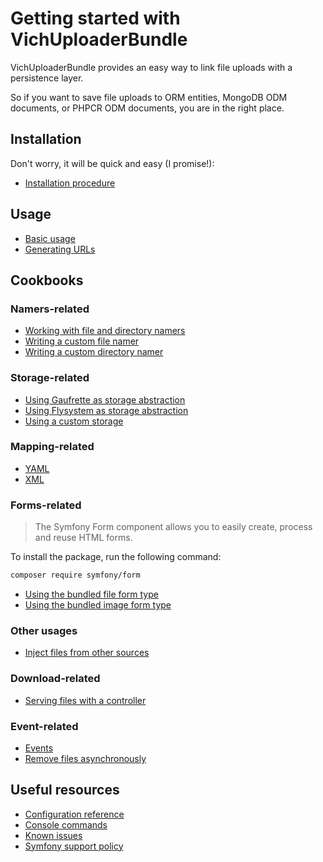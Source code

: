 # Getting started with VichUploaderBundle

VichUploaderBundle provides an easy way to link file uploads with a persistence
layer.

So if you want to save file uploads to ORM entities, MongoDB ODM documents,
or PHPCR ODM documents, you are in the right place.

## Installation

Don't worry, it will be quick and easy (I promise!):

* [Installation procedure](installation.md)

## Usage

* [Basic usage](usage.md)
* [Generating URLs](generating_urls.md)

## Cookbooks

### Namers-related

* [Working with file and directory namers](namers.md)
* [Writing a custom file namer](file_namer/howto/create_a_custom_file_namer.md)
* [Writing a custom directory namer](directory_namer/howto/create_a_custom_directory_namer.md)

### Storage-related

* [Using Gaufrette as storage abstraction](storage/gaufrette.md)
* [Using Flysystem as storage abstraction](storage/flysystem.md)
* [Using a custom storage](storage/custom.md)

### Mapping-related

* [YAML](mapping/yaml.md)
* [XML](mapping/xml.md)

### Forms-related

> The Symfony Form component allows you to easily create, process and reuse HTML forms.

To install the package, run the following command:

```bash
composer require symfony/form
```

* [Using the bundled file form type](form/vich_file_type.md)
* [Using the bundled image form type](form/vich_image_type.md)

### Other usages

* [Inject files from other sources](other_usages/replacing_file.md)

### Download-related

* [Serving files with a controller](downloads/serving_files_with_a_controller.md)

### Event-related

* [Events](events/events.md)
* [Remove files asynchronously](events/howto/remove_files_asynchronously.md)

## Useful resources

* [Configuration reference](configuration_reference.md)
* [Console commands](commands.md)
* [Known issues](known_issues.md)
* [Symfony support policy](symfony_support_policy.md)
